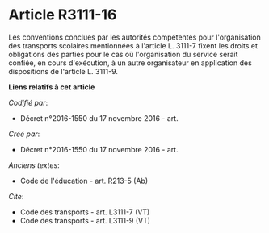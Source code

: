 # Article R3111-16

Les conventions conclues par les autorités compétentes pour l'organisation des transports scolaires mentionnées à l'article
L. 3111-7 fixent les droits et obligations des parties pour le cas où l'organisation du service serait confiée, en cours
d'exécution, à un autre organisateur en application des dispositions de l'article L. 3111-9.

**Liens relatifs à cet article**

_Codifié par_:

  - Décret n°2016-1550 du 17 novembre 2016 - art.

_Créé par_:

  - Décret n°2016-1550 du 17 novembre 2016 - art.

_Anciens textes_:

  - Code de l'éducation - art. R213-5 (Ab)

_Cite_:

  - Code des transports - art. L3111-7 (VT)
  - Code des transports - art. L3111-9 (VT)
